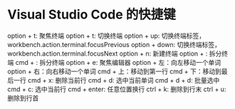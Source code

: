 # Visual Studio Code 的快捷键

option + t: 聚焦终端
option + t: 切换终端
option + up: 切换终端标签，workbench.action.terminal.focusPrevious
option + down: 切换终端标签，workbench.action.terminal.focusNext
option + n: 新建终端
option + \: 拆分终端
cmd + \: 拆分终端
option + e: 聚焦编辑器
option + 左：向左移动一个单词
option + 右：向右移动一个单词
cmd + 上：移动到第一行
cmd + 下：移动到最后一行
cmd + x: 删除当前行
cmd + d: 选中当前单词
cmd + d + d: 批量选中
cmd + c: 选中当前行
cmd + enter: 任意位置换行
ctrl + k: 删除到行末
ctrl + u: 删除到行首

